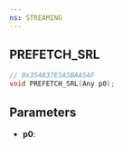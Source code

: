 ```yaml
---
ns: STREAMING
---
```

## PREFETCH_SRL

```c
// 0x354837E5A5BAA5AF
void PREFETCH_SRL(Any p0);
```

## Parameters
* **p0**:
